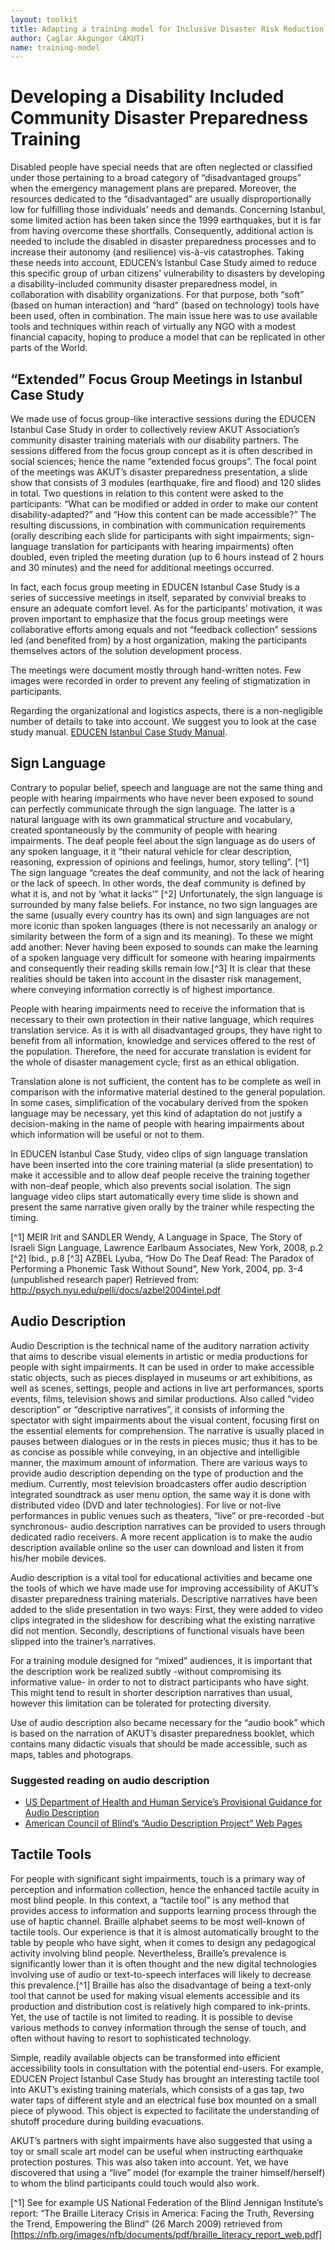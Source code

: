 ```yaml
---
layout: toolkit
title: Adapting a training model for Inclusive Disaster Risk Reduction
author: Çaglar Akgungor (AKUT)
name: training-model
--- 
```

# Developing a Disability Included Community Disaster Preparedness Training

Disabled people have special needs that are often neglected or classified under those pertaining to a broad category of “disadvantaged groups” when the emergency management plans are prepared. Moreover, the resources dedicated to the “disadvantaged” are usually disproportionally low for fulfilling those individuals’ needs and demands. Concerning Istanbul, some limited action has been taken since the 1999 earthquakes, but it is far from having overcome these shortfalls. Consequently, additional action is needed to include the disabled in disaster preparedness processes and to increase their autonomy (and resilience) vis-à-vis catastrophes. Taking these needs into account, EDUCEN’s Istanbul Case Study aimed to reduce this specific group of urban citizens’ vulnerability to disasters by developing a disability-included community disaster preparedness model, in collaboration with disability organizations. For that purpose, both “soft” (based on human interaction) and “hard” (based on technology) tools have been used, often in combination. The main issue here was to use available tools and techniques within reach of virtually any NGO with a modest financial capacity, hoping to produce a model that can be replicated in other parts of the World.

## “Extended” Focus Group Meetings in Istanbul Case Study

We made use of focus group-like interactive sessions during the EDUCEN Istanbul Case Study in order to collectively review AKUT Association’s community disaster training materials with our disability partners. The sessions differed from the focus group concept as it is often described in social sciences; hence the name “extended focus groups”. The focal point of the meetings was AKUT’s disaster preparedness presentation, a slide show that consists of 3 modules (earthquake, fire and flood) and 120 slides in total. Two questions in relation to this content were asked to the participants: “What can be modified or added in order to make our content disability-adapted?” and “How this content can be made accessible?” The resulting discussions, in combination with communication requirements (orally describing each slide for participants with sight impairments; sign-language translation for participants with hearing impairments) often doubled, even tripled the meeting duration (up to 6 hours instead of 2 hours and 30 minutes) and the need for additional meetings occurred.

In fact, each focus group meeting in EDUCEN Istanbul Case Study is a series of successive meetings in itself, separated by convivial breaks to ensure an adequate comfort level. As for the participants’ motivation, it was proven important to emphasize that the focus group meetings were collaborative efforts among equals and not “feedback collection” sessions led (and benefited from) by a host organization, making the participants themselves actors of the solution development process. 

The meetings were document mostly through hand-written notes. Few images were recorded in order to prevent any feeling of stigmatization in participants. 

Regarding the organizational and logistics aspects, there is a non-negligible number of details to take into account. We suggest you to look at the case study manual. [EDUCEN Istanbul Case Study Manual](/case-studies/istanbul.html).

## Sign Language 
Contrary to popular belief, speech and language are not the same thing and people with hearing impairments who have never been exposed to sound can perfectly communicate through the sign language. The latter is a natural language with its own grammatical structure and vocabulary, created spontaneously by the community of people with hearing impairments. The deaf people feel about the sign language as do users of any spoken language, it it “their natural vehicle for clear description, reasoning, expression of opinions and feelings, humor, story telling”. [^1] The sign language “creates the deaf community, and not the lack of hearing or the lack of speech. In other words, the deaf community is defined by what it is, and not by ‘what it lacks’” [^2] Unfortunately, the sign language is surrounded by many false beliefs. For instance, no two sign languages are the same (usually every country has its own) and sign languages are not more iconic than spoken languages (there is not necessarily an analogy or similarity between the form of a sign and its meaning). To these we might add another: Never having been exposed to sounds can make the learning of a spoken language very difficult for someone with hearing impairments and consequently their reading skills remain low.[^3] It is clear that these realities should be taken into account in the disaster risk management, where conveying information correctly is of highest importance. 

People with hearing impairments need to receive the information that is necessary to their own protection in their native language, which requires translation service. As it is with all disadvantaged groups, they have right to benefit from all information, knowledge and services offered to the rest of the population. Therefore, the need for accurate translation is evident for the whole of disaster management cycle; first as an ethical obligation. 

Translation alone is not sufficient, the content has to be complete as well in comparison with the informative material destined to the general population. In some cases, simplification of the vocabulary derived from the spoken language may be necessary, yet this kind of adaptation do not justify a decision-making in the name of people with hearing impairments about which information will be useful or not to them. 

In EDUCEN Istanbul Case Study, video clips of sign language translation have been inserted into the core training material (a slide presentation) to make it accessible and to allow deaf people receive the training together with non-deaf people, which also prevents social isolation. The sign language video clips start automatically every time slide is shown and present the same narrative given orally by the trainer while respecting the timing.

[^1] MEIR Irit and SANDLER Wendy, A Language in Space, The Story of Israeli Sign Language, Lawrence Earlbaum Associates, New York, 2008, p.2
[^2] Ibid., p.8
[^3] AZBEL Lyuba, “How Do The Deaf Read: The Paradox of Performing a Phonemic Task Without Sound”, New York, 2004, pp. 3-4 (unpublished research paper) Retrieved from: http://psych.nyu.edu/pelli/docs/azbel2004intel.pdf

## Audio Description
Audio Description is the technical name of the auditory narration activity that aims to describe visual elements in artistic or media productions for people with sight impairments. It can be used in order to make accessible static objects, such as pieces displayed in museums or art exhibitions, as well as scenes, settings, people and actions in live art performances, sports events, films, television shows and similar productions. Also called “video description” or “descriptive narratives”, it consists of informing the spectator with sight impairments about the visual content, focusing first on the essential elements for comprehension. The narrative is usually placed in pauses between dialogues or in the rests in pieces music; thus it has to be as concise as possible while conveying, in an objective and intelligible manner, the maximum amount of information. There are various ways to provide audio description depending on the type of production and the medium. Currently, most television broadcasters offer audio description integrated soundtrack as user menu option, the same way it is done with distributed video (DVD and later technologies). For live or not-live performances in public venues such as theaters, “live” or pre-recorded -but synchronous- audio description narratives can be provided to users through dedicated radio receivers. A more recent application is to make the audio description available online so the user can download and listen it from his/her mobile devices. 

Audio description is a vital tool for educational activities and became one the tools of which we have made use for improving accessibility of AKUT’s disaster preparedness training materials. Descriptive narratives have been added to the slide presentation in two ways: First, they were added to video clips integrated in the slideshow for describing what the existing narrative did not mention. Secondly, descriptions of functional visuals have been slipped into the trainer’s narratives. 

For a training module designed for “mixed” audiences, it is important that the description work be realized subtly -without compromising its informative value- in order to not to distract participants who have sight. This might tend to result in shorter description narratives than usual, however this limitation can be tolerated for protecting diversity. 

Use of audio description also became necessary for the “audio book” which is based on the narration of AKUT’s disaster preparedness booklet, which contains many didactic visuals that should be made accessible, such as maps, tables and photograps.

### Suggested reading on audio description
- [US Department of Health and Human Service’s Provisional Guidance for Audio Description](https://www.hhs.gov/web/section-508/making-files-accessible/accessible-audio-description/index.html)
- [American Council of Blind’s “Audio Description Project” Web Pages](http://www.acb.org/adp/ad.html)

## Tactile Tools

For people with significant sight impairments, touch is a primary way of perception and information collection, hence the enhanced tactile acuity in most blind people. In this context, a “tactile tool” is any method that provides access to information and supports learning process through the use of haptic channel. Braille alphabet seems to be most well-known of tactile tools. Our experience is that it is almost automatically brought to the table by people who have sight, when it comes to design any pedagogical activity involving blind people. Nevertheless, Braille’s prevalence is significantly lower than it is often thought and the new digital technologies involving use of audio or text-to-speech interfaces will likely to decrease this prevalence.[^1] Braille has also the disadvantage of being a text-only tool that cannot be used for making visual elements accessible and its production and distribution cost is relatively high compared to ink-prints. Yet, the use of tactile is not limited to reading. It is possible to devise various methods to convey information through the sense of touch, and often without having to resort to sophisticated technology. 

Simple, readily available objects can be transformed into efficient accessibility tools in consultation with the potential end-users. For example, EDUCEN Project Istanbul Case Study has brought an interesting tactile tool into AKUT’s existing training materials, which consists of a gas tap, two water taps of different style and an electrical fuse box mounted on a small piece of plywood. This object is expected to facilitate the understanding of shutoff procedure during building evacuations. 

AKUT’s partners with sight impairments have also suggested that using a toy or small scale art model can be useful when instructing earthquake protection postures. This was also taken into account. Yet, we have discovered that using a “live” model (for example the trainer himself/herself) to whom the blind participants could touch would also work. 

[^1] See for example US National Federation of the Blind Jennigan Institute’s report: “The Braille Literacy Crisis in America: Facing the Truth, Reversing the Trend, Empowering the Blind” (26 March 2009) retrieved from [https://nfb.org/images/nfb/documents/pdf/braille_literacy_report_web.pdf]
